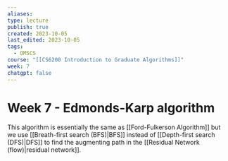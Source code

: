 ```yaml
---
aliases: 
type: lecture
publish: true
created: 2023-10-05
last_edited: 2023-10-05
tags:
  - OMSCS
course: "[[CS6200 Introduction to Graduate Algorithms]]"
week: 7
chatgpt: false
---
```

# Week 7 - Edmonds-Karp algorithm

This algorithm is essentially the same as [[Ford-Fulkerson Algorithm]] but we use [[Breath-first search (BFS)|BFS]] instead of [[Depth-first search (DFS)|DFS]] to find the augmenting path in the [[Residual Network (flow)|residual network]].